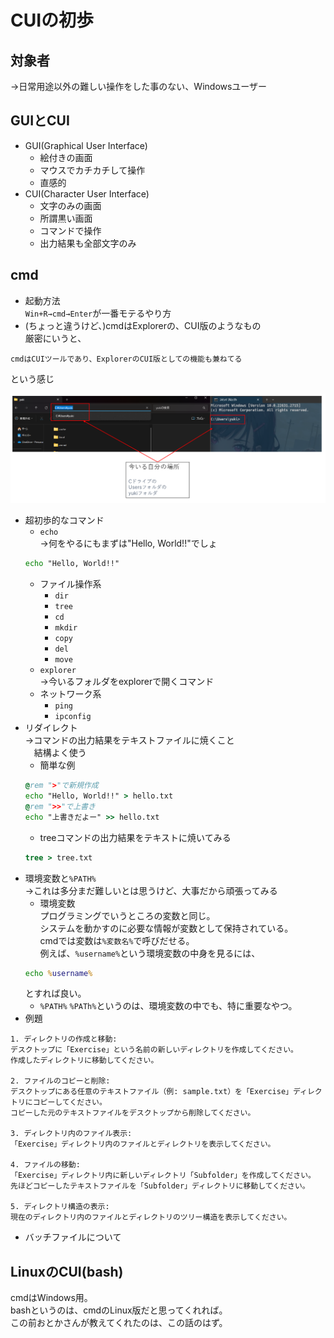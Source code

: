 # CUIの初歩
## 対象者
→日常用途以外の難しい操作をした事のない、Windowsユーザー

## GUIとCUI
- GUI(Graphical User Interface)
  - 絵付きの画面
  - マウスでカチカチして操作
  - 直感的
- CUI(Character User Interface)
  - 文字のみの画面
  - 所謂黒い画面
  - コマンドで操作
  - 出力結果も全部文字のみ

## cmd
- 起動方法  
`Win+R→cmd→Enter`が一番モテるやり方
- (ちょっと違うけど、)cmdはExplorerの、CUI版のようなもの  
厳密にいうと、  
```
cmdはCUIツールであり、ExplorerのCUI版としての機能も兼ねてる
```
という感じ

![image](./img/explorer_cmd.png)

- 超初歩的なコマンド
  - `echo`  
  →何をやるにもまずは"Hello, World!!"でしょ
  ```bat
  echo "Hello, World!!"
  ```
  - ファイル操作系
    - `dir`
    - `tree`
    - `cd`
    - `mkdir`
    - `copy`
    - `del`
    - `move`
  - `explorer`  
  →今いるフォルダをexplorerで開くコマンド
  - ネットワーク系
    - `ping`
    - `ipconfig`
- リダイレクト  
→コマンドの出力結果をテキストファイルに焼くこと  
　結構よく使う
  - 簡単な例
  ```bat
  @rem ">"で新規作成
  echo "Hello, World!!" > hello.txt
  @rem ">>"で上書き
  echo "上書きだよー" >> hello.txt
  ```
  - treeコマンドの出力結果をテキストに焼いてみる
  ```bat
  tree > tree.txt
  ```
- 環境変数と`%PATH%`  
→これは多分まだ難しいとは思うけど、大事だから頑張ってみる
  - 環境変数  
  プログラミングでいうところの変数と同じ。  
  システムを動かすのに必要な情報が変数として保持されている。  
  cmdでは変数は`%変数名%`で呼びだせる。  
  例えば、`%username%`という環境変数の中身を見るには、
  ```bat
  echo %username%
  ```
  とすれば良い。
  - `%PATH%`
  `%PATh%`というのは、環境変数の中でも、特に重要なやつ。
- 例題
```
1. ディレクトリの作成と移動:
デスクトップに「Exercise」という名前の新しいディレクトリを作成してください。
作成したディレクトリに移動してください。

2. ファイルのコピーと削除:
デスクトップにある任意のテキストファイル（例: sample.txt）を「Exercise」ディレクトリにコピーしてください。
コピーした元のテキストファイルをデスクトップから削除してください。

3. ディレクトリ内のファイル表示:
「Exercise」ディレクトリ内のファイルとディレクトリを表示してください。

4. ファイルの移動:
「Exercise」ディレクトリ内に新しいディレクトリ「Subfolder」を作成してください。
先ほどコピーしたテキストファイルを「Subfolder」ディレクトリに移動してください。

5. ディレクトリ構造の表示:
現在のディレクトリ内のファイルとディレクトリのツリー構造を表示してください。
```

- バッチファイルについて  

## LinuxのCUI(bash)
cmdはWindows用。  
bashというのは、cmdのLinux版だと思ってくれれば。  
この前おとかさんが教えてくれたのは、この話のはず。  
